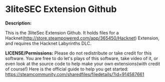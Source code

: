 # 3liteSEC Extension Github

**Description:**

This is the 3liteSec Extension Github. It holds files for a Hacknet(http://store.steampowered.com/app/365450/Hacknet) Extension, 
and requires the Hacknet Labyrinths DLC.

**LICENSE/Permissions:**
Please do not redistribute or take credit for this software.
You are free to do let's plays of this software, take video of it, or even look at the source code
to help make your own extensions(with credit of course!)
Here is the official guide to help you get started: https://steamcommunity.com/sharedfiles/filedetails/?id=914587661